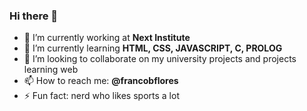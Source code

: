 ### Hi there 👋

- 🔭 I’m currently working at **Next Institute**
- 🌱 I’m currently learning **HTML, CSS, JAVASCRIPT, C, PROLOG**
- 👯 I’m looking to collaborate on my university projects and projects learning web
- 📫 How to reach me: **@francobflores**
- ⚡ Fun fact: nerd who likes sports a lot
